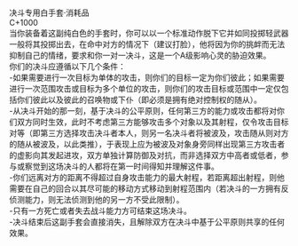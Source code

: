 <title>决斗专用白手套</title>
<meta name="GENERATOR" content="WinCHM">
<meta http-equiv="Content-Type" content="text/html; charset=gb2312">
<br>
<br>决斗专用白手套·消耗品
<br>C+1000
<br>当你装备着这副纯白色的手套时，你可以以一个标准动作脱下它并如同投掷轻武器一般将其投掷出去，在命中对方的情况下（建议打脸），他将因为你的挑衅而无法抑制自己的情绪，要求和你一对一决斗，这是一个A级影响心灵的胁迫效果。
<br>你们的决斗应遵循以下几个条件：
<br>-如果需要进行一次目标为单体的攻击，则你们的目标一定为你们彼此；如果需要进行一次范围攻击或目标为多个单位的攻击，则你们的攻击目标或范围中一定仅包括你们彼此以及彼此的召唤物或下仆（即必须是拥有绝对控制权的随从）。
<br>-从决斗开始的那一刻，基于决斗的公平原则，任何第三方的能力或攻击都将对你们双方同时生效，此时不考虑第三方能够攻击多个对象以及其射程，仅令攻击目标对等（即第三方选择攻击决斗者本人，则另一名决斗者将被波及，攻击随从则对方的随从被波及，以此类推），于表现上应为被波及对象身旁同样出现第三方攻击者的虚影向其发起进攻，双方单独计算防御及对抗，而非选择双方中高者或低者，参与或察觉到这场决斗的人都将在第一时间得知并理解这件事。
<br>-你们远离对方的距离不得超过自身攻击能力的最大射程，若距离超出射程，则他需要在自己的回合以其尽可能的移动方式移动到射程范围内（若决斗的一方拥有反侦测能力，则无法侦测到他的另一方不受此限制）。
<br>-只有一方死亡或者失去战斗能力方可结束这场决斗。
<br>-决斗结束后这副手套会直接消失，且解除双方在决斗中基于公平原则共享的任何效果。
